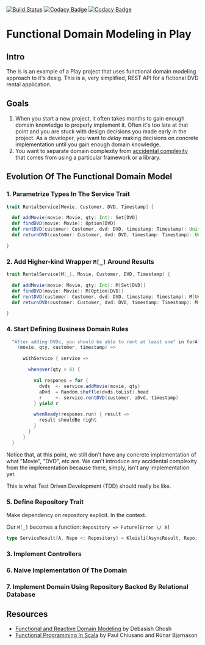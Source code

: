 [![Build Status](https://travis-ci.org/dragisak/play-modeling.svg?branch=master)](https://travis-ci.org/dragisak/play-modeling)  [![Codacy Badge](https://api.codacy.com/project/badge/grade/ae7f4a6531594e18abf285c41148df5b)](https://www.codacy.com/app/dragishak/play-modeling) [![Codacy Badge](https://api.codacy.com/project/badge/coverage/ae7f4a6531594e18abf285c41148df5b)](https://www.codacy.com/app/dragisak/play-modeling)

# Functional Domain Modeling in Play

## Intro

The is is an example of a Play project that uses functional domain modeling approach to it's desig.
This is a, very simplified, REST API for a fictional DVD rental application.

## Goals

1. When you start a new project, it often takes months to gain enough domain knowledge to properly implement it.
Often it's too late at that point and you are stuck with design decisions you made early in the project.
As a developer, you want to *delay* making decisions on concrete implementation until you gain enough
domain knowledge.
1. You want to separate domain complexity from [accidental complexity](https://en.wikipedia.org/wiki/No_Silver_Bullet) that comes from using a particular framework
 or a library.

## Evolution Of The Functional Domain Model

### 1. Parametrize Types In The Service Trait

```scala
trait RentalService[Movie, Customer, DVD, Timestamp] {

  def addMovie(movie: Movie, qty: Int): Set[DVD]
  def findDVD(movie: Movie): Option[DVD]
  def rentDVD(customer: Customer, dvd: DVD, timestamp: Timestamp): Unit
  def returnDVD(customer: Customer, dvd: DVD, timestamp: Timestamp): Unit

}
```

### 2. Add Higher-kind Wrapper `M[_]` Around Results

```scala
trait RentalService[M[_], Movie, Customer, DVD, Timestamp] {

  def addMovie(movie: Movie, qty: Int): M[Set[DVD]]
  def findDVD(movie: Movie): M[Option[DVD]]
  def rentDVD(customer: Customer, dvd: DVD, timestamp: Timestamp): M[Unit]
  def returnDVD(customer: Customer, dvd: DVD, timestamp: Timestamp): M[Unit]

}
```

### 4. Start Defining Business Domain Rules
```scala
  "After adding DVDs, you should be able to rent at least one" in forAll(movies -> "movie", qtys -> "qty", customers -> "customer", timestamps -> "timestamp") {
    (movie, qty, customer, timestamp) =>

      withService { service =>

        whenever(qty > 0) {

          val respones = for {
            dvds  <- service.addMovie(movie, qty)
            aDvd  = Random.shuffle(dvds.toList).head
            r     <- service.rentDVD(customer, aDvd, timestamp)
          } yield r

          whenReady(respones.run) { result =>
            result shouldBe right
          }
        }
      }
  }
```

Notice that, at this point, we still don't have any concrete implementation of what "Movie", "DVD", etc are.
We can't introduce any accidental complexity from the implementation because there, simply, isn't any
implementation yet.

This is what Test Driven Development (TDD) should really be like.


### 5. Define Repository Trait

Make dependency on repository explicit. In the context.

Our `M[_]` becomes a function: `Repository => Future[Error \/ A]`

```scala
type ServiceResult[A, Repo <: Repository] = Kleisli[AsyncResult, Repo, A]
```

### 3. Implement Controllers

### 6. Naive Implementation Of The Domain

### 7. Implement Domain Using Repository Backed By Relational Database

## Resources

* [Functional and Reactive Domain Modeling](https://manning.com/books/functional-and-reactive-domain-modeling) by  Debasish Ghosh
* [Functional Programming In Scala](https://manning.com/books/functional-programming-in-scala) by Paul Chiusano and Rúnar Bjarnason


